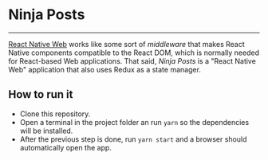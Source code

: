 # Ninja Posts
---

[React Native Web](https://github.com/necolas/react-native-web) works like some sort of *middleware* that makes React Native components compatible to the React DOM, which is normally needed for React-based Web applications. That said, *Ninja Posts* is a "React Native Web" application that also uses Redux as a state manager.

## How to run it

- Clone this repository.
- Open a terminal in the project folder an run `yarn` so the dependencies will be installed.
- After the previous step is done, run `yarn start` and a browser should automatically open the app.
